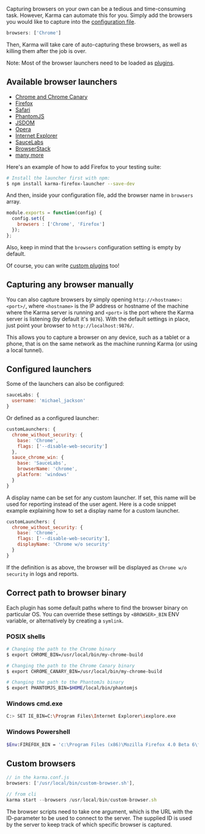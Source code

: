 Capturing browsers on your own can be a tedious and time-consuming task. However, Karma can automate this for you. Simply add the browsers you would like to capture into the [configuration file].

```javascript
browsers: ['Chrome']
```

Then, Karma will take care of auto-capturing these browsers, as well as killing them after the job is over.

Note: Most of the browser launchers need to be loaded as [plugins].

## Available browser launchers
- [Chrome and Chrome Canary](https://www.npmjs.com/package/karma-chrome-launcher)
- [Firefox](https://www.npmjs.com/package/karma-firefox-launcher)
- [Safari](https://www.npmjs.com/package/karma-safari-launcher)
- [PhantomJS](https://www.npmjs.com/package/karma-phantomjs-launcher)
- [JSDOM](https://www.npmjs.com/package/karma-jsdom-launcher)
- [Opera](https://www.npmjs.com/package/karma-opera-launcher)
- [Internet Explorer](https://www.npmjs.com/package/karma-ie-launcher)
- [SauceLabs](https://www.npmjs.com/package/karma-sauce-launcher)
- [BrowserStack](https://www.npmjs.com/package/karma-browserstack-launcher)
- [many more](https://www.npmjs.com/search?q=keywords:karma-launcher)

Here's an example of how to add Firefox to your testing suite:

```bash
# Install the launcher first with npm:
$ npm install karma-firefox-launcher --save-dev
```

And then, inside your configuration file, add the browser name in `browsers` array.

```javascript
module.exports = function(config) {
  config.set({
    browsers : ['Chrome', 'Firefox']
  });
};
```

Also, keep in mind that the `browsers` configuration setting is empty by default.

Of course, you can write [custom plugins] too!

## Capturing any browser manually

You can also capture browsers by simply opening `http://<hostname>:<port>/`, where `<hostname>` is the IP
address or hostname of the machine where the Karma server is running and `<port>` is the port where the Karma
server is listening (by default it's `9876`). With the default settings in place, just point your browser to `http://localhost:9876/`.

This allows you to capture a browser on any device, such as a tablet or a phone, that is on the same network
as the machine running Karma (or using a local tunnel).


## Configured launchers
Some of the launchers can also be configured:

```javascript
sauceLabs: {
  username: 'michael_jackson'
}
```

Or defined as a configured launcher:

```javascript
customLaunchers: {
  chrome_without_security: {
    base: 'Chrome',
    flags: ['--disable-web-security']
  },
  sauce_chrome_win: {
    base: 'SauceLabs',
    browserName: 'chrome',
    platform: 'windows'
  }
}
```

A display name can be set for any custom launcher. If set, this name will be used for reporting instead of the
user agent. Here is a code snippet example explaining how to set a display name for a custom launcher.

```javascript
customLaunchers: {
  chrome_without_security: {
    base: 'Chrome',
    flags: ['--disable-web-security'],
    displayName: 'Chrome w/o security'
  }
}
```

If the definition is as above, the browser will be displayed as `Chrome w/o security` in logs and reports.

## Correct path to browser binary
Each plugin has some default paths where to find the browser binary on particular OS.
You can override these settings by `<BROWSER>_BIN` ENV variable, or alternatively by creating a `symlink`.

### POSIX shells
```bash
# Changing the path to the Chrome binary
$ export CHROME_BIN=/usr/local/bin/my-chrome-build

# Changing the path to the Chrome Canary binary
$ export CHROME_CANARY_BIN=/usr/local/bin/my-chrome-build

# Changing the path to the PhantomJs binary
$ export PHANTOMJS_BIN=$HOME/local/bin/phantomjs
```

### Windows cmd.exe
```bash
C:> SET IE_BIN=C:\Program Files\Internet Explorer\iexplore.exe
```

### Windows Powershell
```bash
$Env:FIREFOX_BIN = 'c:\Program Files (x86)\Mozilla Firefox 4.0 Beta 6\firefox.exe'
```

## Custom browsers
```javascript
// in the karma.conf.js
browsers: ['/usr/local/bin/custom-browser.sh'],

// from cli
karma start --browsers /usr/local/bin/custom-browser.sh
```
The browser scripts need to take one argument, which is the URL with the ID-parameter to be used to connect to the server. The supplied ID is used by the server to keep track of which specific browser is captured.



[Chrome and Chrome Canary]: https://github.com/karma-runner/karma-chrome-launcher
[PhantomJS]: https://github.com/karma-runner/karma-phantomjs-launcher
[JSDOM]: https://github.com/badeball/karma-jsdom-launcher
[Firefox]: https://github.com/karma-runner/karma-firefox-launcher
[Safari]: https://github.com/karma-runner/karma-safari-launcher
[IE]: https://github.com/karma-runner/karma-ie-launcher
[Opera]: https://github.com/karma-runner/karma-opera-launcher
[SauceLabs]: https://github.com/karma-runner/karma-sauce-launcher
[BrowserStack]: https://github.com/karma-runner/karma-browserstack-launcher
[custom plugins]: ../dev/plugins.html
[plugins]: plugins.html
[configuration file]: configuration-file.html
